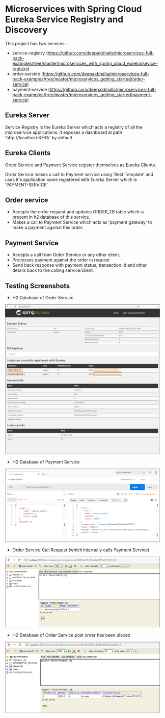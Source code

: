 
# Microservices with Spring Cloud Eureka Service Registry and Discovery

This project has two services -

* service-registry
  (https://github.com/deepakbhalla/microservices-full-pack-examples/tree/master/microservices_with_spring_cloud_eureka/sevice-registry)
* order-service 
  (https://github.com/deepakbhalla/microservices-full-pack-examples/tree/master/microservices_getting_started/order-service)
* payment-service 
  (https://github.com/deepakbhalla/microservices-full-pack-examples/tree/master/microservices_getting_started/payment-service)


## Eureka Server
Service Registry is the Eureka Server which acts a registry of all the microservice applications. It exposes a dashboard at path 'http://localhost:8761/' by default.

## Eureka Clients
Order Service and Payment Service register themselves as Eureka Clients.
 
Order Service makes a call to Payment service using 'Rest Template' and uses it's application name registered with Eureka Server which is 'PAYMENT-SERVICE'.

## Order service 
- Accepts the order request and updates ORDER_TB table which is present in h2 database of this service.
- Makes a call to Payment Service which acts as 'payment gateway' to make a payment against this order.

## Payment Service
- Accepts a call from Order Service or any other client.
- Processes payment against the order in request
- Send back response with payment status, transaction id and other details back to the calling service/client.

## Testing Screenshots

* H2 Database of Order Service

![image-text](screenshots/1_eureka_server_registered_services.png)

* H2 Database of Payment Service

![image-text](screenshots/2_order_service_calling_payment_service.png)

* Order Service Call Request (which internally calls Payment Service)

![image-text](screenshots/3_order_service_h2_post_service_call.png)

* H2 Database of Order Service post order has been placed

![image-text](screenshots/4_payment_service_h2_post_service_call.png)
